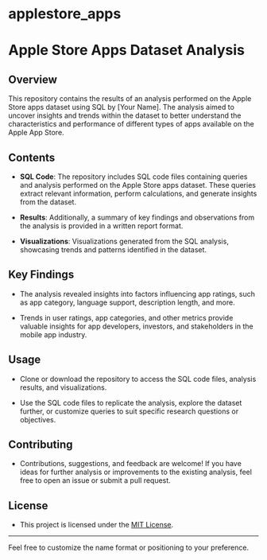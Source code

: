 # applestore_apps

# Apple Store Apps Dataset Analysis

## Overview

This repository contains the results of an analysis performed on the Apple Store apps dataset using SQL by [Your Name]. The analysis aimed to uncover insights and trends within the dataset to better understand the characteristics and performance of different types of apps available on the Apple App Store.

## Contents

- **SQL Code**: The repository includes SQL code files containing queries and analysis performed on the Apple Store apps dataset. These queries extract relevant information, perform calculations, and generate insights from the dataset.

- **Results**: Additionally, a summary of key findings and observations from the analysis is provided in a written report format.

- **Visualizations**: Visualizations generated from the SQL analysis, showcasing trends and patterns identified in the dataset.

## Key Findings

- The analysis revealed insights into factors influencing app ratings, such as app category, language support, description length, and more.
  
- Trends in user ratings, app categories, and other metrics provide valuable insights for app developers, investors, and stakeholders in the mobile app industry.

## Usage

- Clone or download the repository to access the SQL code files, analysis results, and visualizations.
  
- Use the SQL code files to replicate the analysis, explore the dataset further, or customize queries to suit specific research questions or objectives.

## Contributing

- Contributions, suggestions, and feedback are welcome! If you have ideas for further analysis or improvements to the existing analysis, feel free to open an issue or submit a pull request.

## License

- This project is licensed under the [MIT License](LICENSE).

---

Feel free to customize the name format or positioning to your preference.

